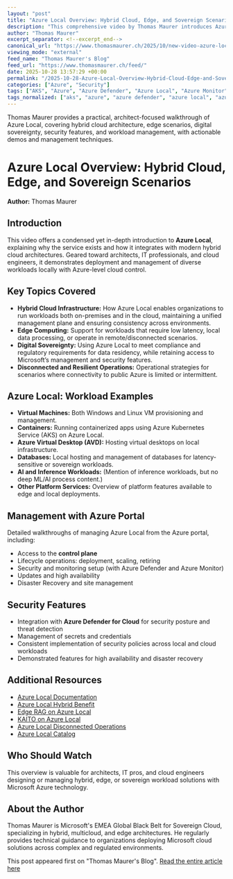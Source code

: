 ```yaml
---
layout: "post"
title: "Azure Local Overview: Hybrid Cloud, Edge, and Sovereign Scenarios"
description: "This comprehensive video by Thomas Maurer introduces Azure Local, Microsoft's offering for running local workloads with cloud management. Covering architecture, core use cases, and management best practices, it explains how Azure Local fits in hybrid cloud strategies, supporting edge computing, digital sovereignty, disconnected operations, and secure workload deployment."
author: "Thomas Maurer"
excerpt_separator: <!--excerpt_end-->
canonical_url: "https://www.thomasmaurer.ch/2025/10/new-video-azure-local-overview/"
viewing_mode: "external"
feed_name: "Thomas Maurer's Blog"
feed_url: "https://www.thomasmaurer.ch/feed/"
date: 2025-10-28 13:57:29 +00:00
permalink: "/2025-10-28-Azure-Local-Overview-Hybrid-Cloud-Edge-and-Sovereign-Scenarios.html"
categories: ["Azure", "Security"]
tags: ["AKS", "Azure", "Azure Defender", "Azure Local", "Azure Monitor", "Azure Portal", "Azure Virtual Desktop", "Cloud Architecture", "Cloud Management", "Digital Sovereignty", "Disaster Recovery", "Disconnected Operations", "Edge Computing", "High Availability", "Hybrid Cloud", "Lifecycle Management", "Posts", "Security", "Uncategorized", "Virtual Machines", "Workload Management"]
tags_normalized: ["aks", "azure", "azure defender", "azure local", "azure monitor", "azure portal", "azure virtual desktop", "cloud architecture", "cloud management", "digital sovereignty", "disaster recovery", "disconnected operations", "edge computing", "high availability", "hybrid cloud", "lifecycle management", "posts", "security", "uncategorized", "virtual machines", "workload management"]
---
```


Thomas Maurer provides a practical, architect-focused walkthrough of Azure Local, covering hybrid cloud architecture, edge scenarios, digital sovereignty, security features, and workload management, with actionable demos and management techniques.<!--excerpt_end-->

# Azure Local Overview: Hybrid Cloud, Edge, and Sovereign Scenarios

**Author:** Thomas Maurer

## Introduction

This video offers a condensed yet in-depth introduction to **Azure Local**, explaining why the service exists and how it integrates with modern hybrid cloud architectures. Geared toward architects, IT professionals, and cloud engineers, it demonstrates deployment and management of diverse workloads locally with Azure-level cloud control.

## Key Topics Covered

- **Hybrid Cloud Infrastructure:** How Azure Local enables organizations to run workloads both on-premises and in the cloud, maintaining a unified management plane and ensuring consistency across environments.
- **Edge Computing:** Support for workloads that require low latency, local data processing, or operate in remote/disconnected scenarios.
- **Digital Sovereignty:** Using Azure Local to meet compliance and regulatory requirements for data residency, while retaining access to Microsoft’s management and security features.
- **Disconnected and Resilient Operations:** Operational strategies for scenarios where connectivity to public Azure is limited or intermittent.

## Azure Local: Workload Examples

- **Virtual Machines:** Both Windows and Linux VM provisioning and management.
- **Containers:** Running containerized apps using Azure Kubernetes Service (AKS) on Azure Local.
- **Azure Virtual Desktop (AVD):** Hosting virtual desktops on local infrastructure.
- **Databases:** Local hosting and management of databases for latency-sensitive or sovereign workloads.
- **AI and Inference Workloads:** (Mention of inference workloads, but no deep ML/AI process content.)
- **Other Platform Services:** Overview of platform features available to edge and local deployments.

## Management with Azure Portal

Detailed walkthroughs of managing Azure Local from the Azure portal, including:

- Access to the **control plane**
- Lifecycle operations: deployment, scaling, retiring
- Security and monitoring setup (with Azure Defender and Azure Monitor)
- Updates and high availability
- Disaster Recovery and site management

## Security Features

- Integration with **Azure Defender for Cloud** for security posture and threat detection
- Management of secrets and credentials
- Consistent implementation of security policies across local and cloud workloads
- Demonstrated features for high availability and disaster recovery

## Additional Resources

- [Azure Local Documentation](https://learn.microsoft.com/en-us/azure/azure-local/)
- [Azure Local Hybrid Benefit](https://learn.microsoft.com/en-us/azure/azure-local/concepts/azure-hybrid-benefit)
- [Edge RAG on Azure Local](https://learn.microsoft.com/en-us/azure/azure-arc/edge-rag/deploy-overview)
- [KAITO on Azure Local](https://techcommunity.microsoft.com/blog/azurearcblog/public-preview-deploy-oss-large-language-models-with-kaito-on-aks-on-azure-local/4415453)
- [Azure Local Disconnected Operations](https://learn.microsoft.com/en-us/azure/azure-local/manage/disconnected-operations-overview?view=azloc-2510)
- [Azure Local Catalog](https://aka.ms/azurelocalcatalog)

## Who Should Watch

This overview is valuable for architects, IT pros, and cloud engineers designing or managing hybrid, edge, or sovereign workload solutions with Microsoft Azure technology.

## About the Author

Thomas Maurer is Microsoft's EMEA Global Black Belt for Sovereign Cloud, specializing in hybrid, multicloud, and edge architectures. He regularly provides technical guidance to organizations deploying Microsoft cloud solutions across complex and regulated environments.

This post appeared first on "Thomas Maurer's Blog". [Read the entire article here](https://www.thomasmaurer.ch/2025/10/new-video-azure-local-overview/)
